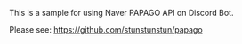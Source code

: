 This is a sample for using Naver PAPAGO API on Discord Bot.

Please see: https://github.com/stunstunstun/papago